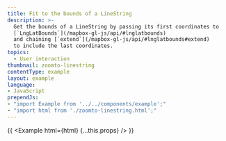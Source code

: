 ```yaml
---
title: Fit to the bounds of a LineString
description: >-
  Get the bounds of a LineString by passing its first coordinates to
  [`LngLatBounds`](/mapbox-gl-js/api/#lnglatbounds)
  and chaining [`extend`](/mapbox-gl-js/api/#lnglatbounds#extend)
  to include the last coordinates.
topics:
  - User interaction
thumbnail: zoomto-linestring
contentType: example
layout: example
language:
- JavaScript
prependJs:
- "import Example from '../../components/example';"
- "import html from './zoomto-linestring.html';"
---
```


{{ <Example html={html} {...this.props} /> }}
